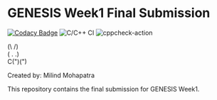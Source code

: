 # GENESIS Week1 Final Submission

[![Codacy Badge](https://api.codacy.com/project/badge/Grade/da472cfa8fb04938881a5b6981b24b34)](https://app.codacy.com/manual/99002670/bunnies?utm_source=github.com&utm_medium=referral&utm_content=99002670/bunnies&utm_campaign=Badge_Grade_Dashboard)
![C/C++ CI](https://github.com/99002670/bunnies/workflows/C/C++%20CI/badge.svg)
![cppcheck-action](https://github.com/99002670/bunnies/workflows/cppcheck-action/badge.svg)

(\ /)<br>
( . .)<br>
C(")(")<br>

Created by: Milind Mohapatra

This repository contains the final submission for GENESIS Week1.
